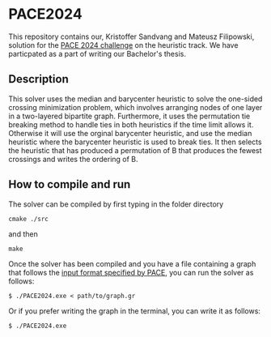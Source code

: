 # PACE2024

This repository contains our, Kristoffer Sandvang and Mateusz Filipowski, solution for the [PACE 2024 challenge](https://pacechallenge.org/2024/) on the heuristic track.
We have particpated as a part of writing our Bachelor's thesis.

## Description

This solver uses the median and barycenter heuristic to solve the one-sided crossing minimization problem, which involves arranging nodes of one layer in a two-layered bipartite graph. Furthermore, it uses the permutation tie breaking method to handle ties in both heuristics if the time limit allows it.
Otherwise it will use the orginal barycenter heuristic, and use the median heuristic where the barycenter heuristic is used to break ties. It then selects the heuristic that has produced a permutation of B that produces the fewest crossings and writes the ordering of B.

## How to compile and run

The solver can be compiled by first typing in the folder directory

```
cmake ./src
```

and then

```
make
```

Once the solver has been compiled and you have a file containing a graph that follows the [input format specified by PACE](https://pacechallenge.org/2024/io/), you can run the solver as follows:

```
$ ./PACE2024.exe < path/to/graph.gr
```

Or if you prefer writing the graph in the terminal, you can write it as follows:

```
$ ./PACE2024.exe
```
